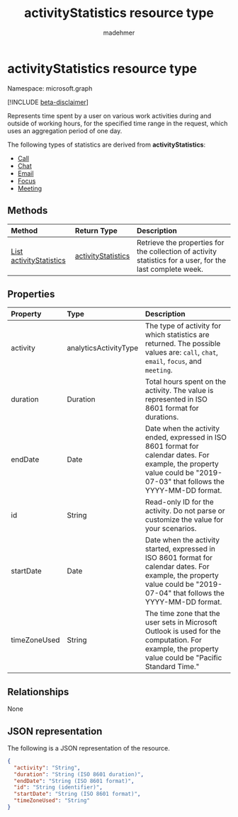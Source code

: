 ﻿---
title: "activityStatistics resource type"
description: "Represents time spent on work activities, including email, meetings, focus work, chats, and calls."
localization_priority: Normal
author: "madehmer"
ms.prod: "insights"
doc_type: "resourcePageType"
---

# activityStatistics resource type

Namespace: microsoft.graph

[!INCLUDE [beta-disclaimer](../../includes/beta-disclaimer.md)]

Represents time spent by a user on various work activities during and outside of working hours, for the specified time range in the request, which uses an aggregation period of one day.

The following types of statistics are derived from **activityStatistics**:

* [Call](callactivitystatistics.md)
* [Chat](chatactivitystatistics.md)
* [Email](emailactivitystatistics.md)
* [Focus](focusactivitystatistics.md)
* [Meeting](meetingactivitystatistics.md)

<!--  removing per Mathew 2/6/2020   ### Activity id property

In an HTTP request, to get a specific type of activity statistics within a date range, you can express this information as an ID to the user's collection of activityStatistics in the following format, where `{startdate}` and `{enddate}` are expressed in ISO 8601 calendar date format and `{activity}` can be "call", "chat", "email", "focus", or "meeting":

```
{activity}_{startdate}_{enddate}
```

For example, the ID "email_2019-08-10_2019-08-12" represents the emailActivityStatistics for the specified user between August 10, 2019 and August 12, 2019.
-->

## Methods

| Method                                                       | Return Type                                 | Description                                                                                               |
| :----------------------------------------------------------- | :------------------------------------------ | :-------------------------------------------------------------------------------------------------------- |
| [List activityStatistics](../api/activitystatistics-list.md) | [activityStatistics](activitystatistics.md) | Retrieve the properties for the collection of activity statistics for a user, for the last complete week. |

## Properties

| Property     | Type                  | Description                                                                                                                                                                |
| :----------- | :-------------------- | :------------------------------------------------------------------------------------------------------------------------------------------------------------------------- |
| activity     | analyticsActivityType | The type of activity for which statistics are returned. The possible values are: `call`, `chat`, `email`, `focus`, and `meeting`.                                          |
| duration     | Duration              | Total hours spent on the activity. The value is represented in ISO 8601 format for durations.                                                                              |
| endDate      | Date                  | Date when the activity ended, expressed in ISO 8601 format for calendar dates. For example, the property value could be "2019-07-03" that follows the YYYY-MM-DD format.   |
| id           | String                | Read-only ID for the activity. Do not parse or customize the value for your scenarios.                                                                                     |
| startDate    | Date                  | Date when the activity started, expressed in ISO 8601 format for calendar dates. For example, the property value could be "2019-07-04" that follows the YYYY-MM-DD format. |
| timeZoneUsed | String                | The time zone that the user sets in Microsoft Outlook is used for the computation. For example, the property value could be "Pacific Standard Time."                       |

## Relationships

None

## JSON representation

The following is a JSON representation of the resource.

<!-- { 
  "blockType": "resource",
  "optionalProperties": [

  ],
  "@odata.type": "microsoft.graph.activityStatistics",
  "keyProperty": "id"
}-->

```json
{
  "activity": "String",
  "duration": "String (ISO 8601 duration)",
  "endDate": "String (ISO 8601 format)",
  "id": "String (identifier)",
  "startDate": "String (ISO 8601 format)",
  "timeZoneUsed": "String"
}
```

<!-- uuid: 16cd6b66-4b1a-43a1-adaf-3a886856ed98
2019-02-04 14:57:30 UTC -->

<!-- {
  "type": "#page.annotation",
  "description": "activityStatistics resource",
  "keywords": "",
  "section": "documentation",
  "tocPath": ""
}--> 
